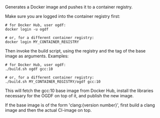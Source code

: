 Generates a Docker image and pushes it to a container registry.

Make sure you are logged into the container registry first:
```
# for Docker Hub, user ogdf:
docker login -u ogdf

# or, for a different container registry:
docker login MY_CONTAINER_REGISTRY
```

Then invoke the build script, using the registry and the tag of the base image
as arguments. Examples:
```
# for Docker Hub, user ogdf:
./build.sh ogdf gcc:10

# or, for a different container registry:
./build.sh MY_CONTAINER_REGISTRY/ogdf gcc:10
```

This will fetch the gcc:10 base image from Docker Hub, install the libraries
necessary for the OGDF on top of it, and publish the new image.

If the base image is of the form 'clang:{version number}', first build a clang
image and then the actual CI-image on top.

